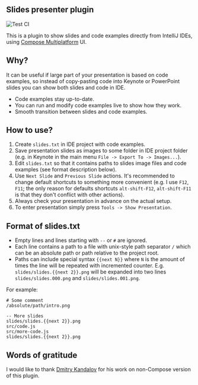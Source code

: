 ## Slides presenter plugin

![Test CI](https://github.com/DerekBum/composeSlidesPresenter/actions/workflows/gradle.yml/badge.svg)


This is a plugin to show slides and code examples directly from IntelliJ IDEs, using [Compose Multiplatform](https://www.jetbrains.com/lp/compose-mpp/) UI.

## Why?

It can be useful if large part of your presentation is based on code examples, so instead of copy-pasting code into Keynote or PowerPoint slides you can show both slides and code in IDE. 
 
 - Code examples stay up-to-date. 
 - You can run and modify code examples live to show how they work.
 - Smooth transition between slides and code examples.

## How to use?

1. Create `slides.txt` in IDE project with code examples.
2. Save presentation slides as images to some folder in IDE project folder (e.g. in Keynote in the main menu `File -> Export To -> Images...`).
3. Edit `slides.txt` so that it contains paths to slides image files and code examples (see format description below).
4. Use `Next Slide` and `Previous Slide` actions. It's recommended to change default shortcuts to something more convenient (e.g. I use `F12`, `F11`; the only reason for defaults shortcuts `alt-shift-F12`, `alt-shift-F11` is that they don't conflict with other actions).
5. Always check your presentation in advance on the actual setup.
6. To enter presentation simply press `Tools -> Show Presentation`.
 
 
## Format of slides.txt

- Empty lines and lines starting with `--` or `#` are ignored.
- Each line contains a path to a file with unix-style path separator `/` which can be an absolute path or path relative to the project root.  
- Paths can include special syntax `{{next N}}` where `N` is the amount of times the line will be repeated with incremented counter. E.g. `slides/slides.{{next 2}}.png` will be expanded into two lines `slides/slides.000.png` and `slides/slides.001.png`.

For example:
```
# Some comment
/absolute/path/intro.png

-- More slides
slides/slides.{{next 2}}.png
src/code.js
src/more-code.js
slides/slides.{{next 2}}.png
```

## Words of gratitude

I would like to thank [Dmitry Kandalov](https://github.com/dkandalov/slides-presenter) for his work on non-Compose version of this plugin.
